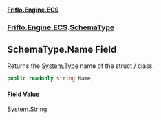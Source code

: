 #### [Friflo.Engine.ECS](index.md 'index')
### [Friflo.Engine.ECS](Friflo.Engine.ECS.md 'Friflo.Engine.ECS').[SchemaType](SchemaType.md 'Friflo.Engine.ECS.SchemaType')

## SchemaType.Name Field

Returns the [System.Type](https://docs.microsoft.com/en-us/dotnet/api/System.Type 'System.Type') name of the struct / class.

```csharp
public readonly string Name;
```

#### Field Value
[System.String](https://docs.microsoft.com/en-us/dotnet/api/System.String 'System.String')